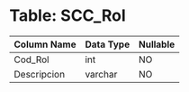 # Table: SCC_Rol

| Column Name | Data Type | Nullable |
|-------------|-----------|----------|
| Cod_Rol | int | NO |
| Descripcion | varchar | NO |

